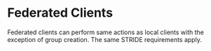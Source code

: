 # Federated Clients

Federated clients can perform same actions as local clients with the exception
of group creation. The same STRIDE requirements apply.
